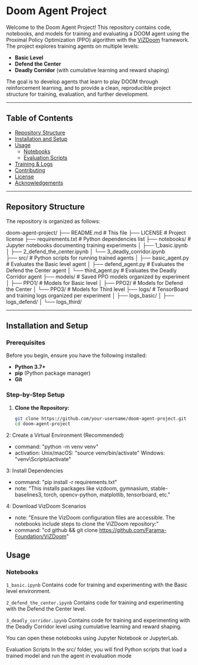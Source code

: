 # Doom Agent Project

Welcome to the Doom Agent Project! This repository contains code, notebooks, and models for training and evaluating a DOOM agent using the Proximal Policy Optimization (PPO) algorithm with the [ViZDoom](https://github.com/Farama-Foundation/ViZDoom) framework. The project explores training agents on multiple levels:
- **Basic Level**
- **Defend the Center**
- **Deadly Corridor** (with cumulative learning and reward shaping)

The goal is to develop agents that learn to play DOOM through reinforcement learning, and to provide a clean, reproducible project structure for training, evaluation, and further development.

---

## Table of Contents

- [Repository Structure](#repository-structure)
- [Installation and Setup](#installation-and-setup)
- [Usage](#usage)
  - [Notebooks](#notebooks)
  - [Evaluation Scripts](#evaluation-scripts)
- [Training & Logs](#training--logs)
- [Contributing](#contributing)
- [License](#license)
- [Acknowledgements](#acknowledgements)

---

## Repository Structure

The repository is organized as follows:

doom-agent-project/
├── README.md             # This file
├── LICENSE               # Project license
├── requirements.txt      # Python dependencies list
├── notebooks/            # Jupyter notebooks documenting training experiments
│   ├── 1_basic.ipynb
│   ├── 2_defend_the_center.ipynb
│   └── 3_deadly_corridor.ipynb   
├── src/                  # Python scripts for running trained agents
│   ├── basic_agent.py    # Evaluates the Basic level agent
│   ├── defend_agent.py   # Evaluates the Defend the Center agent
│   └── third_agent.py    # Evaluates the Deadly Corridor agent
├── models/               # Saved PPO models organized by experiment
│   ├── PPO1/             # Models for Basic level
│   ├── PPO2/             # Models for Defend the Center
│   └── PPO3/             # Models for Third level
├── logs/                 # TensorBoard and training logs organized per experiment
│   ├── logs_basic/
│   ├── logs_defend/
│   └── logs_third/

---

## Installation and Setup

### Prerequisites

Before you begin, ensure you have the following installed:
- **Python 3.7+**
- **pip** (Python package manager)
- **Git**

### Step-by-Step Setup

1. **Clone the Repository:**

   ```bash
   git clone https://github.com/your-username/doom-agent-project.git
   cd doom-agent-project
   ```
2: Create a Virtual Environment (Recommended)
   - command: "python -m venv venv"
   - activation:
       Unix/macOS: "source venv/bin/activate"
       Windows: "venv\\Scripts\\activate"

3: Install Dependencies
   - command: "pip install -r requirements.txt"
   - note: "This installs packages like vizdoom, gymnasium, stable-baselines3, torch, opencv-python, matplotlib, tensorboard, etc."

4: Download VizDoom Scenarios
   - note: "Ensure the VizDoom configuration files are accessible. The notebooks include steps to clone the ViZDoom repository:"
   - command: "cd github && git clone https://github.com/Farama-Foundation/ViZDoom"

## Usage
### Notebooks
`1_basic.ipynb`
Contains code for training and experimenting with the Basic level environment.

`2_defend_the_center.ipynb`
Contains code for training and experimenting with the Defend the Center level.

`3_deadly_corridor.ipynb`
Contains code for training and experimenting with the Deadly Corridor level using cumulative learning and reward shaping.

You can open these notebooks using Jupyter Notebook or JupyterLab.

Evaluation Scripts
In the src/ folder, you will find Python scripts that load a trained model and run the agent in evaluation mode
   
